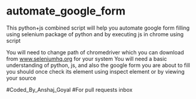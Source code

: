 # automate_google_form

This python+js combined script will help you automate google form filling using selenium package of python and by executing js in chrome using script 

You will need to change path of chromedriver which you can download from www.seleniumhq.org for your system
You will need a basic understanding of python, js, and also the google form you are about to fill you should once check its element using inspect element or by viewing your source 


#Coded_By_Anshaj_Goyal
#For pull requests inbox
